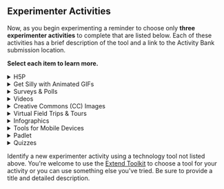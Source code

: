 ## Experimenter Activities <!-- {docsify-ignore} -->

Now, as you begin experimenting a reminder to choose only **three experimenter activities** to complete that are listed below. Each of these activities has a brief description of the tool and a link to the Activity Bank submission location.

**Select each item to learn more.**

<div class="accordion">
  
  <details>
    <summary>H5P</summary>
    
H5P is a [free and open-source](https://en.wikipedia.org/wiki/Free_and_open-source_software) content platform independent framework based on the HTML5 standard. You can create a wide range of interactive widgets, such as “find the hotspot” or “fill in the blanks” that can then be used within web sites and LMS platforms (Canvas, Moodle and Blackboard) as well as WordPress. Learn more about the [capabilities of H5P content types](https://h5p.org/content-types-and-applications) and explore live demos.

For this activity you will use [Moodle](https://elearn.waikato.ac.nz) to create an interactive activity for learners to review for an assessment or to assess prior knowledge about a topic.

Click the “Take it to the Bank” button to visit the activity for full instructions.

[Take it to the Bank!](https://elearn.waikato.ac.nz/mod/forum/view.php?id=1640077 ':class=button')
  </details>
  <details>
    <summary>Get Silly with Animated GIFs</summary>
    
Animated GIFs are familiar as expressions of emotion in social media but are also of educational value to as short looping videos to demonstrate a process.

In this activity you will try the [Giphy Make a GIF tool](https://giphy.com/create/gifmaker) to generate an animated GIF from a section of a video or a series of uploaded photos.

Click the “Take it to the Bank” button to visit the activity for full instructions.

[Take it to the Bank!](https://elearn.waikato.ac.nz/mod/forum/view.php?id=1640092 ':class=button')
  </details>
  <details>
    <summary>Surveys & Polls</summary>
      
Online survey or audience response tools are powerful for capturing opinions and understanding your students or colleagues better. In this activity you will explore an online survey tool. Experiment by creating and conducting a five-question survey of your peers about ways to use technology-enabled activities.

Click the “Take it to the Bank” button to visit the activity for full instructions.  

[Take it to the Bank!](https://elearn.waikato.ac.nz/mod/forum/view.php?id=1641349 ':class=button')
  </details>
  <details>
    <summary>Videos</summary>
      
A bridge or hook is an effective teaching approach to gain a learner’s attention and build motivation. In this activity you will Create a video, that serves the bridge or hook purpose to welcome students to your course (think [course trailer](https://www.youtube.com/playlist?list=PLu1e4V7jPKeNHvqV5p3eB2m7ZiqrAmHwe) even), or your blog website, with one of the freely available tools highlighted in the [Online learning toolkit](https://www.onlinelearningtoolkit.com/blog/categories/video).

Click the “Take it to the Bank” button to visit the activity for full instructions.

[Take it to the Bank!](https://elearn.waikato.ac.nz/mod/forum/view.php?id=1641325 ':class=button')
  </details>
  <details>
    <summary>Creative Commons (CC) Images</summary>
      
Have you ever taken a photo or created a graphic that you would like to use or found the perfect image on the Internet and wanted to use it?

It is time for you to [learn about the location and attribution of openly licensed images](https://www.oercommons.org/authoring/22562-quickstart-guide-openly-licensed-images-and-attrib/view) (OER Commons) or see the [Consider This! activity](https://elearn.waikato.ac.nz/mod/forum/view.php?id=1606938) from the Curator module.

Click the “Take it to the Bank” button to visit the activity for full instructions.  

[Take it to the Bank!](https://elearn.waikato.ac.nz/mod/forum/view.php?id=1641320 ':class=button')
  </details>
  <details>
    <summary>Virtual Field Trips & Tours</summary>
      
Field work is an immersive and experiential way to engage students in the learning process. However, when you cannot hold a class on the Athabasca Glacier to examine glacial retreat or transport 60 students to Paris, France to study the urban form and function of the city, virtual tours provides a way to create that “in the field” experience.

Click the “Take it to the Bank” button to visit the activity for full instructions.

[Take it to the Bank!](https://elearn.waikato.ac.nz/mod/forum/view.php?id=1641311 ':class=button')
  </details>
  <details>
    <summary>Infographics</summary>
      
An infographic is “data, presented visually, that tells a story” (from [Creating Infographics](https://sites.google.com/view/creating-infographics/creating-infographics)). We have no shortage of tools and articles for how to generate an infographic, but the most important steps happen before you open a tool- identifying your audience, the topic, researching and tracking the data you will use, and planning out the best ways to visualize the information.

Click the “Take it to the Bank” button to visit the activity for full instructions.

[Take it to the Bank!](https://elearn.waikato.ac.nz/mod/forum/view.php?id=1641106 ':class=button')
  </details>
  <details>
    <summary>Tools for Mobile Devices</summary>
      
[The UDG Agora Project Challenge Bank](http://udg.theagoraonline.net/bank/ "The Agora Project Challenge Bank and complete one of the challenges.") is a collection of activities (which is much like our own Activity Bank) was created as part of [a faculty development program for the University of Guadalajara](http://udg.theagoraonline.net/) specifically focused on integration of technologies and strategies that are effective on mobile devices.

Click the “Take it to the Bank” button to visit the activity for full instructions.

[Take it to the Bank!](https://elearn.waikato.ac.nz/mod/forum/view.php?id=1640325 ':class=button')
  </details>
  <details>
    <summary>Padlet</summary>
      
Padlet offers a virtual bulletin board for sharing words, web sites, audio, video, and creating connecting between items. Padlets can be set up to allow contributions without logging on or they can be made private. Creating a [Padlet](http://padlet.com/) is often described as building a living, breathing web page. You will see it in use the [Curator Module](/d2l/le/lessons/6712/units/3168).

Click the “Take it to the Bank” button to visit the activity for full instructions.

[Take it to the Bank!](https://elearn.waikato.ac.nz/mod/forum/view.php?id=1640059 ':class=button')
  </details>
  <details>
    <summary>Quizzes</summary>
      
[Quizlet](http://quizlet.com/) began as one learner’s method to improve their learning by creating online vocabulary quizzes and has grown to be a platform for creating sets of practice exercises for any discipline.

Interaction types include content review, flashcards, matching games, spelling and more learning tools. [Quizlet Live](https://quizlet.com/features/live) is a platform for producing in class interactive activities.

Click the “Take it to the Bank” button to visit the activity for full instructions.

[Take it to the Bank!](https://elearn.waikato.ac.nz/mod/forum/view.php?id=1640055 ':class=button')

  </details>
  
</div>

Identify a new experimenter activity using a technology tool not listed above. You're welcome to use the [Extend Toolkit](https://toolkit.ecampusontario.ca/tool/canva/) to choose a tool for your activity or you can use something else you've tried. Be sure to provide a title and detailed description.
